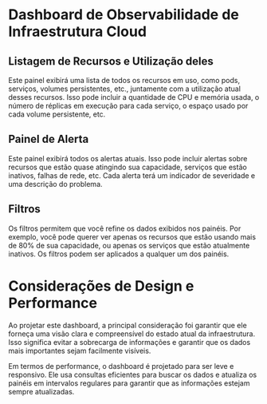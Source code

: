 # Dashboard de Observabilidade de Infraestrutura Cloud

## Listagem de Recursos e Utilização deles
Este painel exibirá uma lista de todos os recursos em uso, como pods, serviços, volumes persistentes, etc., juntamente com a utilização atual desses recursos. Isso pode incluir a quantidade de CPU e memória usada, o número de réplicas em execução para cada serviço, o espaço usado por cada volume persistente, etc.

## Painel de Alerta
Este painel exibirá todos os alertas atuais. Isso pode incluir alertas sobre recursos que estão quase atingindo sua capacidade, serviços que estão inativos, falhas de rede, etc. Cada alerta terá um indicador de severidade e uma descrição do problema.

## Filtros
Os filtros permitem que você refine os dados exibidos nos painéis. Por exemplo, você pode querer ver apenas os recursos que estão usando mais de 80% de sua capacidade, ou apenas os serviços que estão atualmente inativos. Os filtros podem ser aplicados a qualquer um dos painéis.

# Considerações de Design e Performance
Ao projetar este dashboard, a principal consideração foi garantir que ele forneça uma visão clara e compreensível do estado atual da infraestrutura. Isso significa evitar a sobrecarga de informações e garantir que os dados mais importantes sejam facilmente visíveis.

Em termos de performance, o dashboard é projetado para ser leve e responsivo. Ele usa consultas eficientes para buscar os dados e atualiza os painéis em intervalos regulares para garantir que as informações estejam sempre atualizadas.